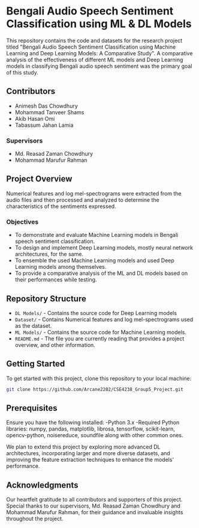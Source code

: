 # Bengali Audio Speech Sentiment Classification using ML & DL Models

This repository contains the code and datasets for the research project titled "Bengali Audio Speech Sentiment Classification using Machine Learning and Deep Learning Models: A Comparative Study". A comparative analysis of the effectiveness of different ML models and Deep Learning models in classifying Bengali audio speech sentiment was the primary goal of this study.

## Contributors
- Animesh Das Chowdhury
- Mohammad Tanveer Shams
- Akib Hasan Omi
- Tabassum Jahan Lamia

### Supervisors
- Md. Reasad Zaman Chowdhury
- Mohammad Marufur Rahman

## Project Overview

Numerical features and log mel-spectrograms were extracted from the audio files and then processed and analyzed to determine the characteristics of the sentiments expressed.

### Objectives
- To demonstrate and evaluate Machine Learning models in Bengali speech sentiment classification.
- To design and implement Deep Learning models, mostly neural network architectures, for the same.
- To ensemble the used Machine Learning models and used Deep Learning models among themselves.
- To provide a comparative analysis of the ML and DL models based on their performances while testing.

## Repository Structure

- `DL Models/` - Contains the source code for Deep Learning models
- `Dataset/` - Contains Numerical features and log mel-spectrograms used as the dataset.
- `ML Models/` - Contains the source code for Machine Learning models.
- `README.md` - The file you are currently reading that provides a project overview, and other information.

## Getting Started

To get started with this project, clone this repository to your local machine:

```bash
git clone https://github.com/Arcane2202/CSE4238_Group5_Project.git
```

## Prerequisites
Ensure you have the following installed:
-Python 3.x
-Required Python libraries: numpy, pandas, matplotlib, librosa, tensorflow, scikit-learn, opencv-python, noisereduce, soundfile along with other common ones.

We plan to extend this project by exploring more advanced DL architectures, incorporating larger and more diverse datasets, and improving the feature extraction techniques to enhance the models' performance.

## Acknowledgments
Our heartfelt gratitude to all contributors and supporters of this project.
Special thanks to our supervisors, Md. Reasad Zaman Chowdhury and Mohammad Marufur Rahman, for their guidance and invaluable insights throughout the project.
